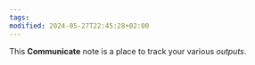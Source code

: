 ```yaml
---
tags: 
modified: 2024-05-27T22:45:28+02:00
---
```

This **Communicate** note is a place to track your various *outputs*.
